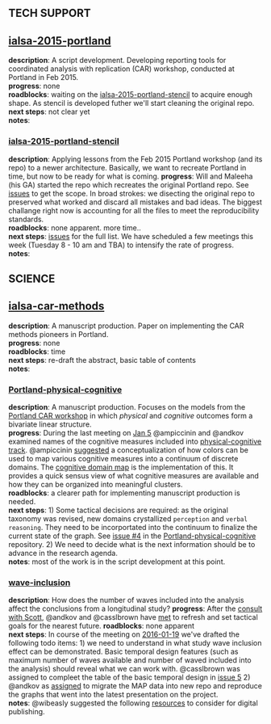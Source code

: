 
## TECH SUPPORT

## [ialsa-2015-portland](https://github.com/IALSA/IALSA-2015-Portland)  
**description**: A script development. Developing reporting tools for coordinated analysis with replication (CAR) workshop, conducted at Portland in Feb 2015.    
**progress**:  none   
**roadblocks**: waiting on the [ialsa-2015-portland-stencil](https://github.com/IALSA/ialsa-2015-portland-stencil) to acquire enough shape. As stencil is developed futher we'll start cleaning the original repo.   
**next steps**: not clear yet     
**notes**: 



### [ialsa-2015-portland-stencil](https://github.com/IALSA/ialsa-2015-portland-stencil)

**description**: Applying lessons from the Feb 2015 Portland workshop (and its repo) to a newer architecture.  Basically, we want to recreate Portland in time, but now to be ready for what is coming. 
**progress**:  Will and Maleeha (his GA) started the repo which recreates the original Portland repo. See [issues](https://github.com/IALSA/ialsa-2015-portland-stencil/issues) to get the scope. In broad strokes: we disecting the original repo to preserved what worked and discard all mistakes and bad ideas. The biggest challange right now is accounting for all the files to meet the reproducibility standards.     
**roadblocks**: none apparent. more time..        
**next steps**: [issues](https://github.com/IALSA/ialsa-2015-portland-stencil/issues) for the full list.  We have scheduled a few meetings this week (Tuesday 8 - 10 am and TBA) to intensify the rate of progress.         
**notes**:  



## SCIENCE


## [ialsa-car-methods](https://github.com/IALSA/ialsa-car-methods)
**description**: A manuscript production. Paper on implementing the CAR methods pioneers in Portland.  
**progress**:  none    
**roadblocks**: time       
**next steps**: re-draft the abstract, basic table of contents      
**notes**: 

### [Portland-physical-cognitive](https://github.com/IALSA/Portland-physical-cognitive)

**description**:  A manuscript production. Focuses on the models from the [Portland CAR workshop](https://github.com/IALSA/IALSA-2015-Portland)  in which *physical* and *cognitive* outcomes form a bivariate linear structure.     
**progress**:  During the last meeting on [Jan 5](https://github.com/IALSA/Portland-physical-cognitive/issues/3) @ampiccinin and @andkov examined names of the cognitive measures included into [physical-cognitive track](https://github.com/IALSA/Portland-physical-cognitive).  @ampiccinin [suggested](https://github.com/IALSA/Portland-physical-cognitive/blob/master/analysis/model_space/docs/domain-mapping-piccinin.docx) a conceptualization of how colors can be used to map various cognitive measures into a continuum of discrete domains. The [cognitive domain map](https://github.com/IALSA/Portland-physical-cognitive/blob/master/analysis/model_space/Cog-Domain-Map.md) is the implementation of this. It provides a quick sensus view of what cognitive measures are available and how they can be organized into meaningful clusters.         
**roadblocks**:  a clearer path for implementing manuscript production is needed.    
**next steps**: 1) Some tactical decisions are required: as the original taxonomy was revised, new domains crystallized `perception` and `verbal reasoning`. They need to be incorportated into the continuum to finalize the current state of the graph.   See [issue #4](https://github.com/IALSA/Portland-physical-cognitive/issues/4) in the [Portland-physical-cognitive](https://github.com/IALSA/Portland-physical-cognitive) repository.   2)  We need to decide what is the next information should be to advance in the research agenda.   
**notes**: most of the work is in the script development at this point.  


### [wave-inclusion](https://github.com/IALSA/wave-inclusion)
**description**: How does the number of waves included into the analysis affect the conclusions from a longitudinal study? 
**progress**:  After the [consult with Scott](https://github.com/IALSA/wave-inclusion/issues/1), @andkov and @casslbrown have [met](https://github.com/IALSA/wave-inclusion/issues/3) to refresh and set tactical goals for the nearest future. 
**roadblocks**: none apparent      
**next steps**:   In course of the meeting on [2016-01-19](https://github.com/IALSA/wave-inclusion/issues/3) we've drafted the following todo items: 1) we need to understand in what study wave inclusion effect can be demonstrated. Basic temporal design features (such as  maximum number of waves available and number of waved included into the analysis)  should reveal what we can work with. @casslbrown was assigned to compleet the table of the basic temporal design in [issue 5](https://github.com/IALSA/wave-inclusion/issues/5)  2) @andkov as [assigned](https://github.com/IALSA/wave-inclusion/issues/6) to migrate the MAP data into new repo and reproduce the graphs that went into the latest presentation on the project.  
**notes**:  @wibeasly suggested the following [resources](https://github.com/IALSA/wave-inclusion/issues/7) to consider for digital publishing. 

